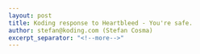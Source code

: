 ```yaml
---
layout: post
title: Koding response to Heartbleed - You're safe.
author: stefan@koding.com (Stefan Cosma)
excerpt_separator: "<!--more-->"
---
```


